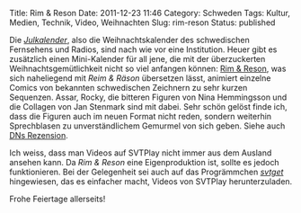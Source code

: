 Title: Rim & Reson
Date: 2011-12-23 11:46
Category: Schweden
Tags: Kultur, Medien, Technik, Video, Weihnachten
Slug: rim-reson
Status: published

Die
[*Julkalender*](http://www.fiket.de/2008/12/02/wort-der-woche-julkalendern/),
also die Weihnachtskalender des schwedischen Fernsehens und Radios, sind
nach wie vor eine Institution. Heuer gibt es zusätzlich einen
Mini-Kalender für all jene, die mit der überzuckerten
Weihnachtsgemütlichkeit nicht so viel anfangen können: [Rim &
Reson](http://svtplay.se/v/2614163/rim_och_reson/), was sich naheliegend
mit *Reim & Räson* übersetzen lässt, animiert einzelne Comics von
bekannten schwedischen Zeichnern zu sehr kurzen Sequenzen. Assar, Rocky,
die bitteren Figuren von Nina Hemmingsson und die Collagen von Jan
Stenmark sind mit dabei. Sehr schön gelöst finde ich, dass die Figuren
auch im neuen Format nicht reden, sondern weiterhin Sprechblasen zu
unverständlichem Gemurmel von sich geben. Siehe auch [DNs
Rezension](http://www.dn.se/kultur-noje/film-tv/julkalendermys-for-hogtidshatare).

Ich weiss, dass man Videos auf SVTPlay nicht immer aus dem Ausland
ansehen kann. Da *Rim & Reson* eine Eigenproduktion ist, sollte es
jedoch funktionieren. Bei der Gelegenheit sei auch auf das Progrämmchen
[*svtget*](https://github.com/mmn/svtget) hingewiesen, das es einfacher
macht, Videos von SVTPlay herunterzuladen.

Frohe Feiertage allerseits!


